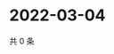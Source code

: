 # 2022-03-04

共 0 条

<!-- BEGIN WEIBO -->
<!-- 最后更新时间 Fri Mar 04 2022 07:00:53 GMT+0800 (China Standard Time) -->

<!-- END WEIBO -->
